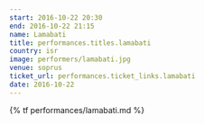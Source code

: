 ```yaml
---
start: 2016-10-22 20:30
end: 2016-10-22 21:15
name: Lamabati
title: performances.titles.lamabati
country: isr
image: performers/lamabati.jpg
venue: soprus
ticket_url: performances.ticket_links.lamabati
date: 2016-10-22
---
```


{% tf performances/lamabati.md %}
